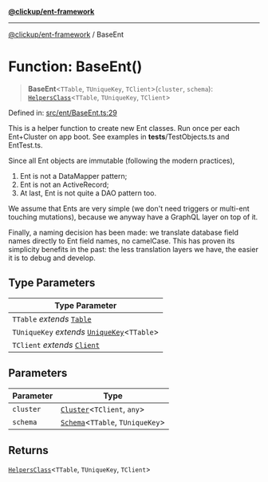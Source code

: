 [**@clickup/ent-framework**](../README.md)

***

[@clickup/ent-framework](../globals.md) / BaseEnt

# Function: BaseEnt()

> **BaseEnt**\<`TTable`, `TUniqueKey`, `TClient`\>(`cluster`, `schema`): [`HelpersClass`](../interfaces/HelpersClass.md)\<`TTable`, `TUniqueKey`, `TClient`\>

Defined in: [src/ent/BaseEnt.ts:29](https://github.com/clickup/ent-framework/blob/master/src/ent/BaseEnt.ts#L29)

This is a helper function to create new Ent classes. Run once per each
Ent+Cluster on app boot. See examples in __tests__/TestObjects.ts and
EntTest.ts.

Since all Ent objects are immutable (following the modern practices),
1. Ent is not a DataMapper pattern;
2. Ent is not an ActiveRecord;
3. At last, Ent is not quite a DAO pattern too.

We assume that Ents are very simple (we don't need triggers or multi-ent
touching mutations), because we anyway have a GraphQL layer on top of it.

Finally, a naming decision has been made: we translate database field names
directly to Ent field names, no camelCase. This has proven its simplicity
benefits in the past: the less translation layers we have, the easier it is
to debug and develop.

## Type Parameters

| Type Parameter |
| ------ |
| `TTable` *extends* [`Table`](../type-aliases/Table.md) |
| `TUniqueKey` *extends* [`UniqueKey`](../type-aliases/UniqueKey.md)\<`TTable`\> |
| `TClient` *extends* [`Client`](../classes/Client.md) |

## Parameters

| Parameter | Type |
| ------ | ------ |
| `cluster` | [`Cluster`](../classes/Cluster.md)\<`TClient`, `any`\> |
| `schema` | [`Schema`](../classes/Schema.md)\<`TTable`, `TUniqueKey`\> |

## Returns

[`HelpersClass`](../interfaces/HelpersClass.md)\<`TTable`, `TUniqueKey`, `TClient`\>
